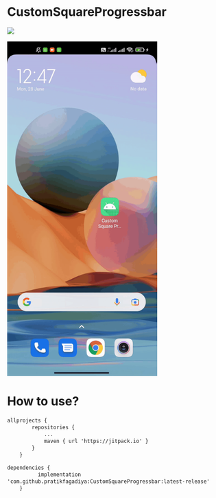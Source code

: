 # CustomSquareProgressbar
[![](https://jitpack.io/v/pratikfagadiya/CustomSquareProgressbar.svg)](https://jitpack.io/#pratikfagadiya/CustomSquareProgressbar)

<!-- ![GitHub Cards Preview](https://github.com/PratikFagadiya/CustomSquareProgressbar/blob/master/preview/custom_square_progress_preview.gif) -->
<img src="https://github.com/PratikFagadiya/CustomSquareProgressbar/blob/master/preview/custom_square_progress_preview.gif" width="350" >

# How to use?

```
allprojects {
		repositories {
			...
			maven { url 'https://jitpack.io' }
		}
	}
```
```
dependencies {
          implementation 'com.github.pratikfagadiya:CustomSquareProgressbar:latest-release'
	}
```
